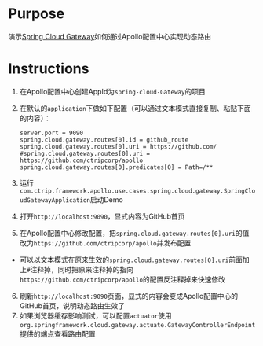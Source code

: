 # Purpose

演示[Spring Cloud Gateway](https://cloud.spring.io/spring-cloud-static/spring-cloud-gateway/2.0.3.RELEASE/single/spring-cloud-gateway.html)如何通过Apollo配置中心实现动态路由

# Instructions

1. 在Apollo配置中心创建AppId为`spring-cloud-Gateway`的项目
2. 在默认的`application`下做如下配置（可以通过文本模式直接复制、粘贴下面的内容）：

    ```properties
    server.port = 9090
    spring.cloud.gateway.routes[0].id = github_route
    spring.cloud.gateway.routes[0].uri = https://github.com/
    #spring.cloud.gateway.routes[0].uri = https://github.com/ctripcorp/apollo
    spring.cloud.gateway.routes[0].predicates[0] = Path=/**
    ```
3. 运行`com.ctrip.framework.apollo.use.cases.spring.cloud.gateway.SpringCloudGatewayApplication`启动Demo
4. 打开`http://localhost:9090`，显式内容为GitHub首页 
5. 在Apollo配置中心修改配置，把`spring.cloud.gateway.routes[0].uri`的值改为`https://github.com/ctripcorp/apollo`并发布配置
  * 可以以文本模式在原来生效的`spring.cloud.gateway.routes[0].uri`前面加上`#`注释掉，同时把原来注释掉的指向`https://github.com/ctripcorp/apollo`的配置反注释掉来快速修改
6. 刷新`http://localhost:9090`页面，显式的内容会变成Apollo配置中心的GitHub首页，说明动态路由生效了
7. 如果浏览器缓存影响测试，可以配置`actuator`使用`org.springframework.cloud.gateway.actuate.GatewayControllerEndpoint`提供的端点查看路由配置